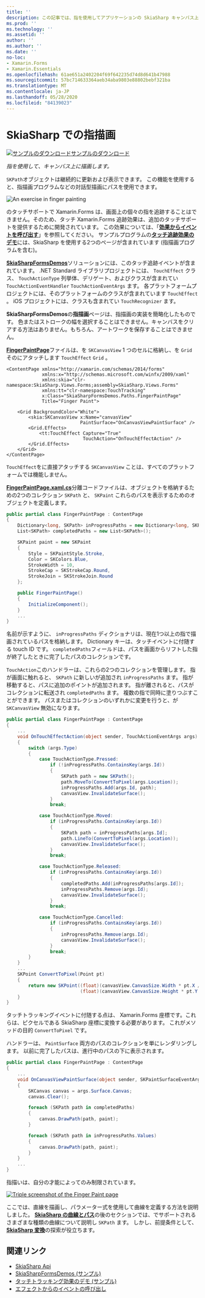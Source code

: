 ```yaml
---
title: ''
description: この記事では、指を使用してアプリケーションの SkiaSharp キャンバス上に描画する方法について説明し、サンプルコードを使用してその方法を Xamarin.Forms 示します。
ms.prod: ''
ms.technology: ''
ms.assetid: ''
author: ''
ms.author: ''
ms.date: ''
no-loc:
- Xamarin.Forms
- Xamarin.Essentials
ms.openlocfilehash: 61ae651a2402204f69f642235d74d8d641b47988
ms.sourcegitcommit: 57bc714633364aeb34aba9803e88802bebf321ba
ms.translationtype: MT
ms.contentlocale: ja-JP
ms.lasthandoff: 05/28/2020
ms.locfileid: "84139023"
---
```

# <a name="finger-painting-in-skiasharp"></a>SkiaSharp での指描画

[![サンプルのダウンロード](~/media/shared/download.png)サンプルのダウンロード](https://docs.microsoft.com/samples/xamarin/xamarin-forms-samples/skiasharpforms-demos)

_指を使用して、キャンバス上に描画します。_

`SKPath`オブジェクトは継続的に更新および表示できます。 この機能を使用すると、指描画プログラムなどの対話型描画にパスを使用できます。

![](finger-paint-images/fingerpaintsample.png "An exercise in finger painting")

のタッチサポートで Xamarin.Forms は、画面上の個々の指を追跡することはできません。そのため、タッチ Xamarin.Forms 追跡効果は、追加のタッチサポートを提供するために開発されています。 この効果については、「[**効果からイベントを呼び出す**](~/xamarin-forms/app-fundamentals/effects/touch-tracking.md)」を参照してください。 サンプルプログラムの[**タッチ追跡効果のデモ**](https://docs.microsoft.com/samples/xamarin/xamarin-forms-samples/effects-touchtrackingeffect/)には、SkiaSharp を使用する2つのページが含まれています (指描画プログラムを含む)。

[**SkiaSharpFormsDemos**](https://docs.microsoft.com/samples/xamarin/xamarin-forms-samples/skiasharpforms-demos)ソリューションには、このタッチ追跡イベントが含まれています。 .NET Standard ライブラリプロジェクトには、 `TouchEffect` クラス、 `TouchActionType` 列挙体、デリゲート、およびクラスが含まれてい `TouchActionEventHandler` `TouchActionEventArgs` ます。 各プラットフォームプロジェクトには、そのプラットフォームのクラスが含まれています `TouchEffect` 。 iOS プロジェクトには、クラスも含まれてい `TouchRecognizer` ます。

**SkiaSharpFormsDemos**の**指描画**ページは、指描画の実装を簡略化したものです。 色またはストロークの幅を選択することはできません。キャンバスをクリアする方法はありません。もちろん、アートワークを保存することはできません。

[**FingerPaintPage**](https://github.com/xamarin/xamarin-forms-samples/blob/master/SkiaSharpForms/Demos/Demos/SkiaSharpFormsDemos/Paths/FingerPaintPage.xaml)ファイルは、を `SKCanvasView` 1 つのセルに格納し、を `Grid` そのにアタッチします `TouchEffect` `Grid` 。

```xaml
<ContentPage xmlns="http://xamarin.com/schemas/2014/forms"
             xmlns:x="http://schemas.microsoft.com/winfx/2009/xaml"
             xmlns:skia="clr-namespace:SkiaSharp.Views.Forms;assembly=SkiaSharp.Views.Forms"
             xmlns:tt="clr-namespace:TouchTracking"
             x:Class="SkiaSharpFormsDemos.Paths.FingerPaintPage"
             Title="Finger Paint">

    <Grid BackgroundColor="White">
        <skia:SKCanvasView x:Name="canvasView"
                           PaintSurface="OnCanvasViewPaintSurface" />
        <Grid.Effects>
            <tt:TouchEffect Capture="True"
                            TouchAction="OnTouchEffectAction" />
        </Grid.Effects>
    </Grid>
</ContentPage>
```

`TouchEffect`をに直接アタッチする `SKCanvasView` ことは、すべてのプラットフォームでは機能しません。

[**FingerPaintPage.xaml.cs**](https://github.com/xamarin/xamarin-forms-samples/blob/master/SkiaSharpForms/Demos/Demos/SkiaSharpFormsDemos/Paths/FingerPaintPage.xaml.cs)分離コードファイルは、オブジェクトを格納するための2つのコレクション `SKPath` と、 `SKPaint` これらのパスを表示するためのオブジェクトを定義します。

```csharp
public partial class FingerPaintPage : ContentPage
{
    Dictionary<long, SKPath> inProgressPaths = new Dictionary<long, SKPath>();
    List<SKPath> completedPaths = new List<SKPath>();

    SKPaint paint = new SKPaint
    {
        Style = SKPaintStyle.Stroke,
        Color = SKColors.Blue,
        StrokeWidth = 10,
        StrokeCap = SKStrokeCap.Round,
        StrokeJoin = SKStrokeJoin.Round
    };

    public FingerPaintPage()
    {
        InitializeComponent();
    }
    ...
}
```

名前が示すように、 `inProgressPaths` ディクショナリは、現在1つ以上の指で描画されているパスを格納します。 Dictionary キーは、タッチイベントに付随する touch ID です。 `completedPaths`フィールドは、パスを画面からリフトした指が終了したときに完了したパスのコレクションです。

`TouchAction`このハンドラーは、これらの2つのコレクションを管理します。 指が画面に触れると、 `SKPath` に新しいが追加され `inProgressPaths` ます。 指が移動すると、パスに追加のポイントが追加されます。 指が離されると、パスがコレクションに転送され `completedPaths` ます。 複数の指で同時に塗りつぶすことができます。 パスまたはコレクションのいずれかに変更を行うと、が `SKCanvasView` 無効になります。

```csharp
public partial class FingerPaintPage : ContentPage
{
    ...
    void OnTouchEffectAction(object sender, TouchActionEventArgs args)
    {
        switch (args.Type)
        {
            case TouchActionType.Pressed:
                if (!inProgressPaths.ContainsKey(args.Id))
                {
                    SKPath path = new SKPath();
                    path.MoveTo(ConvertToPixel(args.Location));
                    inProgressPaths.Add(args.Id, path);
                    canvasView.InvalidateSurface();
                }
                break;

            case TouchActionType.Moved:
                if (inProgressPaths.ContainsKey(args.Id))
                {
                    SKPath path = inProgressPaths[args.Id];
                    path.LineTo(ConvertToPixel(args.Location));
                    canvasView.InvalidateSurface();
                }
                break;

            case TouchActionType.Released:
                if (inProgressPaths.ContainsKey(args.Id))
                {
                    completedPaths.Add(inProgressPaths[args.Id]);
                    inProgressPaths.Remove(args.Id);
                    canvasView.InvalidateSurface();
                }
                break;

            case TouchActionType.Cancelled:
                if (inProgressPaths.ContainsKey(args.Id))
                {
                    inProgressPaths.Remove(args.Id);
                    canvasView.InvalidateSurface();
                }
                break;
        }
    }
    ...
    SKPoint ConvertToPixel(Point pt)
    {
        return new SKPoint((float)(canvasView.CanvasSize.Width * pt.X / canvasView.Width),
                           (float)(canvasView.CanvasSize.Height * pt.Y / canvasView.Height));
    }
}
```

タッチトラッキングイベントに付随する点は、 Xamarin.Forms 座標です。これらは、ピクセルである SkiaSharp 座標に変換する必要があります。 これがメソッドの目的 `ConvertToPixel` です。

ハンドラーは、 `PaintSurface` 両方のパスのコレクションを単にレンダリングします。 以前に完了したパスは、進行中のパスの下に表示されます。

```csharp
public partial class FingerPaintPage : ContentPage
{
    ...
    void OnCanvasViewPaintSurface(object sender, SKPaintSurfaceEventArgs args)
    {
        SKCanvas canvas = args.Surface.Canvas;
        canvas.Clear();

        foreach (SKPath path in completedPaths)
        {
            canvas.DrawPath(path, paint);
        }

        foreach (SKPath path in inProgressPaths.Values)
        {
            canvas.DrawPath(path, paint);
        }
    }
    ...
}
```

指描いは、自分の才能によってのみ制限されています。

[![](finger-paint-images/fingerpaint-small.png "Triple screenshot of the Finger Paint page")](finger-paint-images/fingerpaint-large.png#lightbox "Triple screenshot of the Finger Paint page")

ここでは、直線を描画し、パラメーター式を使用して曲線を定義する方法を説明しました。 [**SkiaSharp の曲線とパス**](../curves/index.md)の後のセクションでは、でサポートされるさまざまな種類の曲線について説明し `SKPath` ます。 しかし、前提条件として、 [**SkiaSharp 変換**](../transforms/index.md)の探索が役立ちます。

## <a name="related-links"></a>関連リンク

- [SkiaSharp Api](https://docs.microsoft.com/dotnet/api/skiasharp)
- [SkiaSharpFormsDemos (サンプル)](https://docs.microsoft.com/samples/xamarin/xamarin-forms-samples/skiasharpforms-demos)
- [タッチトラッキング効果のデモ (サンプル)](https://docs.microsoft.com/samples/xamarin/xamarin-forms-samples/effects-touchtrackingeffect/)
- [エフェクトからのイベントの呼び出し](~/xamarin-forms/app-fundamentals/effects/touch-tracking.md)
